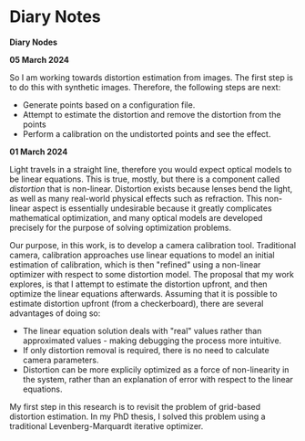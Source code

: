 # Diary Notes #

**Diary Nodes**

**05 March 2024**

So I am working towards distortion estimation from images. The first step is to do this with synthetic images. Therefore, the following steps are next:

* Generate points based on a configuration file.
* Attempt to estimate the distortion and remove the distortion from the points
* Perform a calibration on the undistorted points and see the effect.

**01 March 2024**

Light travels in a straight line, therefore you would expect optical models to be linear equations. This is true, mostly, but there is a component called _distortion_ that is non-linear. Distortion exists because lenses bend the light, as well as many real-world physical effects such as refraction. This non-linear aspect is essentially undesirable because it greatly complicates mathematical optimization, and many optical models are developed precisely for the purpose of solving optimization problems. 

Our purpose, in this work, is to develop a camera calibration tool. Traditional camera, calibration approaches use linear equations to model an initial estimation of calibration, which is then "refined" using a non-linear optimizer with respect to some distortion model. The proposal that my work explores, is that I attempt to estimate the distortion upfront, and then optimize the linear equations afterwards. Assuming that it is possible to estimate distortion upfront (from a checkerboard), there are several advantages of doing so:

* The linear equation solution deals with "real" values rather than approximated values - making debugging the process more intuitive.
* If only distortion removal is required, there is no need to calculate camera parameters.
* Distortion can be more explicily optimized as a force of non-linearity in the system, rather than an explanation of error with respect to the linear equations.

My first step in this research is to revisit the problem of grid-based distortion estimation. In my PhD thesis, I solved this problem using a traditional Levenberg-Marquardt iterative optimizer.

